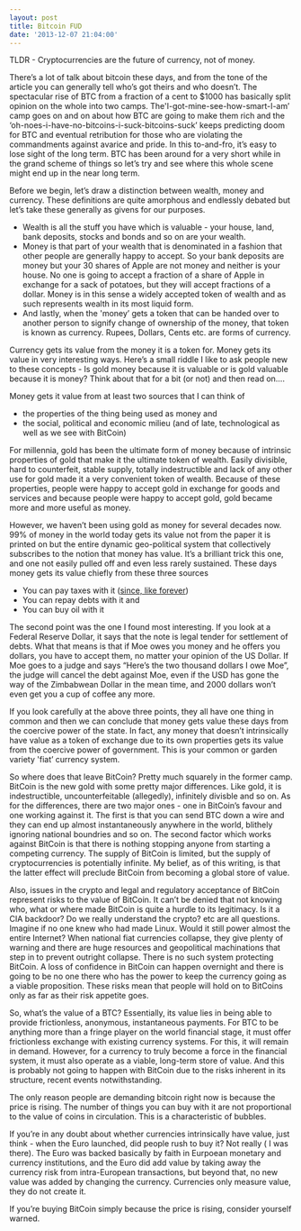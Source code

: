 ```yaml
---
layout: post
title: Bitcoin FUD
date: '2013-12-07 21:04:00'
---
```


<p>TLDR - Cryptocurrencies are the future of currency, not of money.</p>

<p>There&rsquo;s a lot of talk about bitcoin these days, and from the tone of the article you can generally tell who&rsquo;s got theirs and who doesn&rsquo;t. The spectacular rise of BTC from a fraction of a cent to $1000 has basically split opinion on the whole into two camps. The'I-got-mine-see-how-smart-I-am&rsquo; camp goes on and on about how BTC are going to make them rich and the &lsquo;oh-noes-i-have-no-bitcoins-i-suck-bitcoins-suck&rsquo; keeps predicting doom for BTC and eventual retribution for those who are violating the commandments against avarice and pride. In this to-and-fro, it&rsquo;s easy to lose sight of the long term. BTC has been around for a very short while in the grand scheme of things so let&rsquo;s try and see where this whole scene might end up in the near long term.</p>

<p>Before we begin, let&rsquo;s draw a distinction between wealth, money and currency. These definitions are quite amorphous and endlessly debated but let&rsquo;s take these generally as givens for our purposes.</p>

<ul><li>Wealth is all the stuff you have which is valuable - your house, land, bank deposits, stocks and bonds and so on are your wealth.</li>
<li>Money is that part of your wealth that is denominated in a fashion that other people are generally happy to accept. So your bank deposits are money but your 30 shares of Apple are not money and neither is your house. No one is going to accept a fraction of a share of Apple in exchange for a sack of potatoes, but they will accept fractions of a dollar. Money is in this sense a widely accepted token of wealth and as such represents wealth in its most liquid form.</li>
<li>And lastly, when the 'money&rsquo; gets a token that can be handed over to another person to signify change of ownership of the money, that token is known as currency. Rupees, Dollars, Cents etc. are forms of currency.</li>
</ul><p>Currency gets its value from the money it is a token for. Money gets its value in very interesting ways. Here&rsquo;s a small riddle I like to ask people new to these concepts - Is gold money because it is valuable or is gold valuable because it is money? Think about that for a bit (or not) and then read on&hellip;.</p>

<p>Money gets it value from at least two sources that I can think of</p>

<ul><li>the properties of the thing being used as money and</li>
<li>the social, political and economic milieu (and of late, technological as well as we see with BitCoin)</li>
</ul><p>For millennia, gold has been the ultimate form of money because of intrinsic properties of gold that make it the ultimate token of wealth. Easily divisible, hard to counterfeit, stable supply, totally indestructible and lack of any other use for gold made it a very convenient token of wealth. Because of these properties, people were happy to accept gold in exchange for goods and services and because people were happy to accept gold, gold became more and more useful as money.</p>

<p>However, we haven&rsquo;t been using gold as money for several decades now. 99% of money in the world today gets its value not from the paper it is printed on but the entire dynamic geo-political system that collectively subscribes to the notion that money has value. It&rsquo;s a brilliant trick this one, and one not easily pulled off and even less rarely sustained. These days money gets its value chiefly from these three sources</p>

<ul><li>You can pay taxes with it (<a href="http://en.wikipedia.org/wiki/Tally_stick#Split_tally_in_England" target="_blank">since, like forever</a>)</li>
<li>You can repay debts with it and</li>
<li>You can buy oil with it</li>
</ul><p>The second point was the one I found most interesting. If you look at a Federal Reserve Dollar, it says that the note is legal tender for settlement of debts. What that means is that if Moe owes you money and he offers you dollars, you have to accept them, no matter your opinion of the US Dollar. If Moe goes to a judge and says &ldquo;Here&rsquo;s the two thousand dollars I owe Moe&rdquo;, the judge will cancel the debt against Moe, even if the USD has gone the way of the Zimbabwean Dollar in the mean time, and 2000 dollars won&rsquo;t even get you a cup of coffee any more.</p>

<p>If you look carefully at the above three points, they all have one thing in common and then we can conclude that money gets value these days from the coercive power of the state. In fact, any money that doesn&rsquo;t intrinsically have value as a token of exchange due to its own properties gets its value from the coercive power of government. This is your common or garden variety 'fiat&rsquo; currency system.</p>

<p>So where does that leave BitCoin? Pretty much squarely in the former camp. BitCoin is the new gold with some pretty major differences. Like gold, it is indestructible, uncounterfeitable (allegedly), infinitely divisble and so on. As for the differences, there are two major ones - one in BitCoin&rsquo;s favour and one working against it. The first is that you can send BTC down a wire and they can end up almost instantaneously anywhere in the world, blithely ignoring national boundries and so on. The second factor which works against BitCoin is that there is nothing stopping anyone from starting a competing currency. The supply of BitCoin is limited, but the supply of cryptocurrencies is potentially infinite. My belief, as of this writing, is that the latter effect will preclude BitCoin from becoming a global store of value.</p>

<p>Also, issues in the crypto and legal and regulatory acceptance of BitCoin represent risks to the value of BitCoin. It can&rsquo;t be denied that not knowing who, what or where made BitCoin is quite a hurdle to its legitimacy. Is it a CIA backdoor? Do we really understand the crypto? etc are all questions. Imagine if no one knew who had made Linux. Would it still power almost the entire Internet? When national fiat currencies collapse, they give plenty of warning and there are huge resources and geopolitical machinations that step in to prevent outright collapse. There is no such system protecting BitCoin. A loss of confidence in BitCoin can happen overnight and there is going to be no one there who has the power to keep the currency going as a viable proposition. These risks mean that people will hold on to BitCoins only as far as their risk appetite goes.</p>

<p>So, what&rsquo;s the value of a BTC? Essentially, its value lies in being able to provide frictionless, anonymous, instantaneous payments. For BTC to be anything more than a fringe player on the world financial stage, it must offer frictionless exchange with existing currency systems. For this, it will remain in demand. However, for a currency to truly become a force in the financial system, it must also operate as a viable, long-term store of value.  And this is probably not going to happen with BitCoin due to the risks inherent in its structure, recent events notwithstanding.</p>

<p>The only reason people are demanding bitcoin right now is because the price is rising. The number of things you can buy with it are not proportional to the value of coins in circulation. This is a characteristic of bubbles.</p>

<p>If you&rsquo;re in any doubt about whether currencies intrinsically have value, just think - when the Euro launched, did people rush to buy it? Not really ( I was there). The Euro was backed basically by faith in Eurpoean monetary and currency institutions, and the Euro did add value by taking away the currency risk from intra-European transactions, but beyond that, no new value was added by changing the currency. Currencies only measure value, they do not create it.</p>

<p>If you&rsquo;re buying BitCoin simply because the price is rising, consider yourself warned.</p>